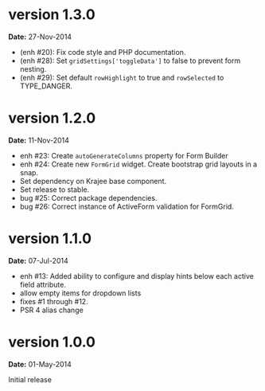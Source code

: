 version 1.3.0
=============

**Date:** 27-Nov-2014

- (enh #20): Fix code style and PHP documentation.
- (enh #28): Set `gridSettings['toggleData']` to false to prevent form nesting.
- (enh #29): Set default `rowHighlight` to true and `rowSelected` to TYPE_DANGER.


version 1.2.0
=============

**Date:** 11-Nov-2014

- enh #23: Create `autoGenerateColumns` property for Form Builder
- enh #24: Create new `FormGrid` widget. Create bootstrap grid layouts in a snap.
- Set dependency on Krajee base component.
- Set release to stable.
- bug #25: Correct package dependencies.
- bug #26: Correct instance of ActiveForm validation for FormGrid.

version 1.1.0
=============

**Date:** 07-Jul-2014

- enh #13: Added ability to configure and display hints below each active field attribute.
- allow empty items for dropdown lists
- fixes #1 through #12.
- PSR 4 alias change


version 1.0.0
=============

**Date:** 01-May-2014

Initial release